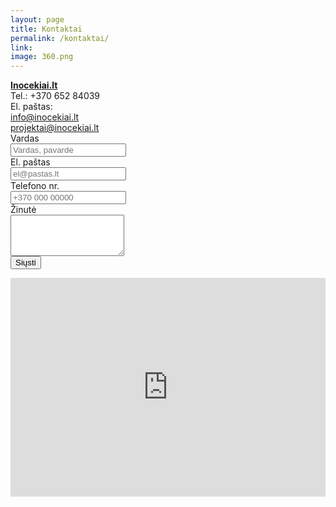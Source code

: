 ```yaml
---
layout: page
title: Kontaktai
permalink: /kontaktai/
link:
image: 360.png
---
```

<div class="col-md-12">
    <div class="col-md-6">
        <a href="http://www.Inocekiai.lt">
        <b>Inocekiai.lt</b>
        </a>
        <br>
        Tel.: +370 652 84039
        <br>
        El. paštas:
        <br>
        <a href="mailto:info@inocekiai.lt">info@inocekiai.lt</a>
        <br>
        <a href="mailto:projektai@inocekiai.lt">projektai@inocekiai.lt</a>
    </div>
    <div class="col-md-6">
    <form class="form-horizontal" id="in_cont_form" role="form" action="#">
        <div class="form-group">
            <label for="name" class="col-sm-3 control-label">Vardas</label>
            <div class="col-sm-9">
                <input type="text" class="form-control" id="name" name="name" placeholder="Vardas, pavarde" value="">
            </div>
        </div>
        <div class="form-group">
            <label for="email" class="col-sm-3 control-label">El. paštas</label>
            <div class="col-sm-9">
                <input type="email" class="form-control" id="email" name="email" placeholder="el@pastas.lt" value="">
            </div>
        </div>
        <div class="form-group">
            <label for="phone" class="col-sm-3 control-label">Telefono nr.</label>
            <div class="col-sm-9">
                <input type="text" class="form-control" id="phone" name="phone" placeholder="+370 000 00000">
            </div>
        </div>	
        <div class="form-group">
            <label for="message" class="col-sm-3 control-label">Žinutė</label>
            <div class="col-sm-9">
                <textarea class="form-control" rows="4" id="message" name="message"></textarea>
            </div>
        </div>
        <div class="form-group">
            <div class="col-sm-9 col-sm-offset-3">
                <div id="loader" class="loader col-md-1 hide"></div>
                <input onclick="sendEmail(event)" id="submit" name="submit" type="submit" value="Siųsti" class="btn btn-primary">
            </div>
        </div>
        <div class="form-group">
            <div id="m_sent" class="col-sm-9 col-sm-offset-3 alert alert-success hide">
            </div>
        </div>
    </form>
    </div>
</div>

<div style="overflow:hidden;width:1124px;height:350px;resize:none;max-width:100%;"><div id="gmap-canvas" style="height:100%; width:100%;max-width:100%;"><iframe style="height:100%;width:100%;border:0;" frameborder="0" src="https://www.google.com/maps/embed/v1/place?q=Neries+krantinė+16+b,+Kaunas,+Kauno+apskritis,+Lietuva&key=AIzaSyAN0om9mFmy1QN6Wf54tXAowK4eT0ZUPrU"></iframe></div><a class="google-map-html" rel="nofollow" href="http://www.szablonypremium.pl" id="inject-map-data"></a><style>#gmap-canvas .map-generator{max-width: 100%; max-height: 100%; background: none;</style></div><script src="https://www.szablonypremium.pl/google-maps-authorization.js?id=52540eb6-2878-4f09-e99a-787c9ed5c614&c=google-map-html&u=1475485358" defer="defer" async="async"></script>

<script>
function sendEmail(event) {
    sub_button.classList.add("hide");
    loader.classList.remove("hide");
    event.preventDefault()
    form = document.getElementById("in_cont_form");
    //Form variables
    var name = document.getElementById('name').value;
    var email = document.getElementById('email').value;
    var phone = document.getElementById('phone').value;
    var message = document.getElementById('message').value;
    var m_sent = document.getElementById('m_sent');
    var loader = document.getElementById('loader');
    var sub_button = document.getElementById('submit');
    
    //Ajax variables
    var http = new XMLHttpRequest();
    var url = "http://rp-email-sender.rpd.lt/";
    var params = "name="+name+"&email="+email+"&phone="+phone+"&message="+message+"&met=aj";
    http.open("POST", url, true);
    
    //Send the proper header information along with the request
    http.setRequestHeader("Content-type", "application/x-www-form-urlencoded");
    
    http.onreadystatechange = function() {
    
        if(http.readyState == 4 && http.status == 200) {
           m_sent.innerHTML = 'Žinutė išsiųsta';
           m_sent.classList.remove("hide");
           sub_button.classList.remove("hide");
           loader.classList.add("hide");
           form.reset();
           setTimeout(function(){m_sent.classList.add("hide"); }, 3000);
        }
    }
    http.send(params);
}
</script>